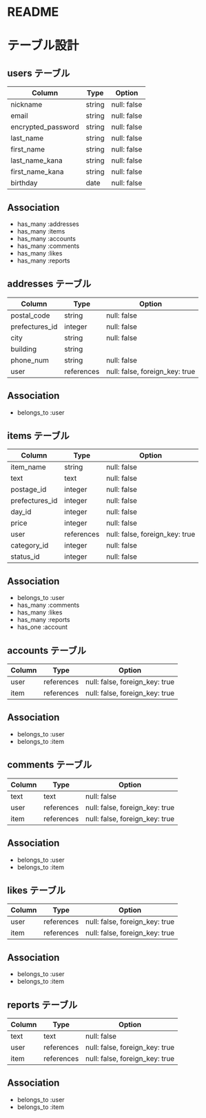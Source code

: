 # README
# テーブル設計

<!-- ユーザー管理 -->
## users テーブル
| Column             | Type   | Option      |
| -------------------| -------| ----------- |
| nickname           | string | null: false |
| email              | string | null: false |
| encrypted_password | string | null: false |
| last_name          | string | null: false |
| first_name         | string | null: false |
| last_name_kana     | string | null: false |
| first_name_kana    | string | null: false |
| birthday           | date   | null: false |

## Association
- has_many :addresses
- has_many :items
- has_many :accounts
- has_many :comments
- has_many :likes
- has_many :reports


<!-- 住所 -->
## addresses テーブル
| Column         | Type       | Option                         |
| -------------- | ---------- | ------------------------------ |
| postal_code    | string     | null: false                    |
| prefectures_id | integer    | null: false                    |
| city           | string     | null: false                    |
| building       | string     |                                |
| phone_num      | string     | null: false                    |
| user           | references | null: false, foreign_key: true |

## Association
- belongs_to :user


<!-- 出品管理 -->
## items テーブル
| Column         | Type       | Option                         |
| -------------- | ---------- | ------------------------------ |
| item_name      | string     | null: false                    |
| text           | text       | null: false                    |
| postage_id     | integer    | null: false                    |
| prefectures_id | integer    | null: false                    |
| day_id         | integer    | null: false                    |
| price          | integer    | null: false                    |
| user           | references | null: false, foreign_key: true |
| category_id    | integer    | null: false                    |
| status_id      | integer    | null: false                    |

## Association
- belongs_to :user
- has_many :comments
- has_many :likes
- has_many :reports
- has_one :account


<!-- 購入管理 -->
## accounts テーブル
| Column  | Type       | Option                         |
| ------- | ---------- | ------------------------------ |
| user    | references | null: false, foreign_key: true |
| item    | references | null: false, foreign_key: true |

## Association
- belongs_to :user
- belongs_to :item


<!-- コメント -->
## comments テーブル
| Column | Type       | Option                         |
| ------ | ---------- | ------------------------------ |
| text   | text       | null: false                    |
| user   | references | null: false, foreign_key: true |
| item   | references | null: false, foreign_key: true |

## Association
- belongs_to :user
- belongs_to :item


<!-- いいね -->
## likes テーブル
| Column | Type       | Option                         |
| ------ | ---------- | ------------------------------ |
| user   | references | null: false, foreign_key: true |
| item   | references | null: false, foreign_key: true |

## Association
- belongs_to :user
- belongs_to :item


<!-- 通報 -->
## reports テーブル
| Column | Type       | Option                         |
| ------ | ---------- | ------------------------------ |
| text   | text       | null: false                    |
| user   | references | null: false, foreign_key: true |
| item   | references | null: false, foreign_key: true |

## Association
- belongs_to :user
- belongs_to :item
